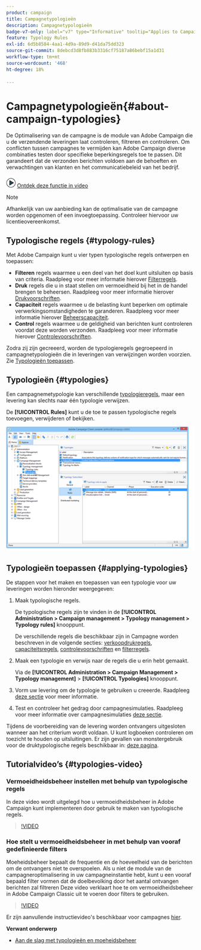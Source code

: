```yaml
---
product: campaign
title: Campagnetypologieën
description: Campagnetypologieën
badge-v7-only: label="v7" type="Informative" tooltip="Applies to Campaign Classic v7 only"
feature: Typology Rules
exl-id: 6d5b8584-4aa1-4d9a-89d9-d41da75dd323
source-git-commit: 8debcd3d8fb883b3316cf75187a86bebf15a1d31
workflow-type: tm+mt
source-wordcount: '468'
ht-degree: 18%

---
```


# Campagnetypologieën{#about-campaign-typologies}

De Optimalisering van de campagne is de module van Adobe Campaign die u de verzendende leveringen laat controleren, filtreren en controleren. Om conflicten tussen campagnes te vermijden kan Adobe Campaign diverse combinaties testen door specifieke beperkingsregels toe te passen. Dit garandeert dat de verzonden berichten voldoen aan de behoeften en verwachtingen van klanten en het communicatiebeleid van het bedrijf.

![](assets/do-not-localize/how-to-video.png) [Ontdek deze functie in video](#typologies-video)

>[!NOTE]
>
>Afhankelijk van uw aanbieding kan de optimalisatie van de campagne worden opgenomen of een invoegtoepassing. Controleer hiervoor uw licentieovereenkomst.

## Typologische regels {#typology-rules}

Met Adobe Campaign kunt u vier typen typologische regels ontwerpen en toepassen:

* **Filteren** regels waarmee u een deel van het doel kunt uitsluiten op basis van criteria. Raadpleeg voor meer informatie hierover [Filterregels](filtering-rules.md).
* **Druk** regels die u in staat stellen om vermoeidheid bij het in de handel brengen te beheersen. Raadpleeg voor meer informatie hierover [Drukvoorschriften](pressure-rules.md).
* **Capaciteit** regels waarmee u de belasting kunt beperken om optimale verwerkingsomstandigheden te garanderen. Raadpleeg voor meer informatie hierover [Beheerscapaciteit](consistency-rules.md#controlling-capacity).
* **Control** regels waarmee u de geldigheid van berichten kunt controleren voordat deze worden verzonden. Raadpleeg voor meer informatie hierover [Controlevoorschriften](control-rules.md).

Zodra zij zijn gecreeerd, worden de typologieregels gegroepeerd in campagnetypologieën die in leveringen van verwijzingen worden voorzien. Zie [Typologieën toepassen](#applying-typologies).

## Typologieën {#typologies}

Een campagnemetypologie kan verschillende [typologieregels](#typology-rules), maar een levering kan slechts naar één typologie verwijzen.

De **[!UICONTROL Rules]** kunt u de toe te passen typologische regels toevoegen, verwijderen of bekijken.

![](assets/campaign_opt_rules_tab.png)

## Typologieën toepassen {#applying-typologies}

De stappen voor het maken en toepassen van een typologie voor uw leveringen worden hieronder weergegeven:

1. Maak typologische regels.

   De typologische regels zijn te vinden in de **[!UICONTROL Administration > Campaign management > Typology management > Typology rules]** knooppunt.

   De verschillende regels die beschikbaar zijn in Campagne worden beschreven in de volgende secties: [verkoopdrukregels](pressure-rules.md), [capaciteitsregels](consistency-rules.md#controlling-capacity), [controlevoorschriften](control-rules.md) en [filterregels](filtering-rules.md).

1. Maak een typologie en verwijs naar de regels die u erin hebt gemaakt.

   Via de **[!UICONTROL Administration > Campaign Management > Typology management]** > **[!UICONTROL Typologies]** knooppunt.

1. Vorm uw levering om de typologie te gebruiken u creeerde. Raadpleeg [deze sectie](applying-rules.md#applying-a-typology-to-a-delivery) voor meer informatie.
1. Test en controleer het gedrag door campagnesimulaties. Raadpleeg voor meer informatie over campagnesimulaties [deze sectie](campaign-simulations.md).

Tijdens de voorbereiding van de levering worden ontvangers uitgesloten wanneer aan het criterium wordt voldaan. U kunt logboeken controleren om toezicht te houden op uitsluitingen. Er zijn gevallen van monstergebruik voor de druktypologische regels beschikbaar in: [deze pagina](pressure-rules.md#use-cases-on-pressure-rules).

## Tutorialvideo’s {#typologies-video}

### Vermoeidheidsbeheer instellen met behulp van typologische regels

In deze video wordt uitgelegd hoe u vermoeidheidsbeheer in Adobe Campaign kunt implementeren door gebruik te maken van typologische regels.

>[!VIDEO](https://video.tv.adobe.com/v/25090?quality=12)

### Hoe stelt u vermoeidheidsbeheer in met behulp van vooraf gedefinieerde filters

Moeheidsbeheer bepaalt de frequentie en de hoeveelheid van de berichten om de ontvangers niet te overspoelen. Als u niet de module van de campagneroptimalisering in uw campagneinstantie hebt, kunt u een vooraf bepaald filter vormen dat de doelbevolking door het aantal ontvangen berichten zal filtreren Deze video verklaart hoe te om vermoeidheidsbeheer in Adobe Campaign Classic uit te voeren door filters te gebruiken.

>[!VIDEO](https://video.tv.adobe.com/v/25091?quality=12)

Er zijn aanvullende instructievideo&#39;s beschikbaar voor campagnes [hier](https://experienceleague.adobe.com/docs/campaign-classic-learn/tutorials/overview.html?lang=nl).

**Verwant onderwerp**

* [Aan de slag met typologieën en moeheidsbeheer](pressure-rules.md)

